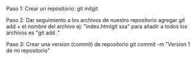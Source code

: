 Paso 1:
Crear un repositorio: git initgit

Paso 2: 
Dar seguimiento a los archivos de nuestro repositorio
agregar git add + el nombre del archivo ej: "index.htmlgit ssa"
para añadir a todos los archivos es "git add ."

Paso 3:
Crear una version (commit) de repositorio
git commit -m "Version 1 de mi repositorio"